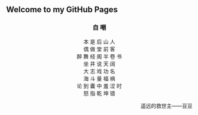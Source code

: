 ## Welcome to my GitHub Pages




<h3 style="text-align:center">自    嘲</h3>

<center>本 是 后 山 人</center>

<center>偶 做 堂 前 客</center>

<center>醉 舞 经 阁 半 卷 书</center>

<center>坐 井 说 天 阔</center>


<center>大 志 戏 功 名</center>

<center>海 斗 量 福 祸</center>

<center>论 到 囊 中 羞 涩 时</center>

<center>怒 指 乾 坤 错</center>

<p align="right">遥远的救世主——豆豆</p>
